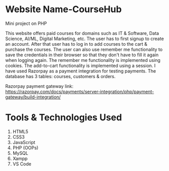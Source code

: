 # Website Name-CourseHub

Mini project on PHP

This website offers paid courses for domains such as IT & Software, Data Science, AI/ML, Digital Marketing, etc. The user has to first signup to create an account. After that user has to log in to add courses to the cart & purchase the courses. The user can also use remember me functionality to save the credentials in their browser so that they don't have to fill it again when logging again. The remember me functionality is implemented using cookies. The add-to-cart functionality is implemented using a session. I have used Razorpay as a payment integration for testing payments. The database has 3 tables: courses, customers & orders. 

Razorpay payment gateway link: https://razorpay.com/docs/payments/server-integration/php/payment-gateway/build-integration/

# Tools & Technologies Used
1. HTML5
2. CSS3
3. JavaScript
4. PHP (OOPs)
5. MySQL
6. Xampp
7. VS Code
